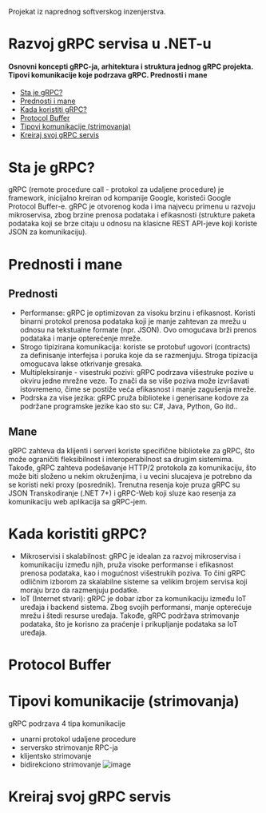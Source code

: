 Projekat iz naprednog softverskog inzenjerstva. 
# Razvoj gRPC servisa u .NET-u

#### Osnovni koncepti gRPC-ja, arhitektura i struktura jednog gRPC projekta. Tipovi komunikacije koje podrzava gRPC. Prednosti i mane

- [Sta je gRPC?](#sta-je-grpc)
- [Prednosti i mane](#prednosti-i-mane)
- [Kada koristiti gRPC?](#kada-koristiti-grpc)
- [Protocol Buffer](#protocol-buffer)
- [Tipovi komunikacije (strimovanja)](#tipovi-komunikacije-strimovanja) 
- [Kreiraj svoj gRPC servis](#kreiraj-svoj-grpc-servis)

# Sta je gRPC?

gRPC (remote procedure call - protokol za udaljene procedure) je framework, inicijalno kreiran od kompanije Google, koristeći Google Protocol Buffer-e.
gRPC je otvorenog koda i ima najvecu primenu u razvoju mikroservisa, zbog brzine prenosa podataka i efikasnosti 
(strukture paketa podataka koji se brze citaju u odnosu na klasicne REST API-jeve koji koriste JSON za komunikaciju).

# Prednosti i mane

## Prednosti 

- Performanse: gRPC je optimizovan za visoku brzinu i efikasnost.
Koristi binarni protokol prenosa podataka koji je manje zahtevan za mrežu u odnosu na tekstualne formate (npr. JSON).
Ovo omogućava brži prenos podataka i manje opterećenje mreže.
- Strogo tipizirana komunikacija: koriste se protobuf ugovori (contracts) za definisanje interfejsa i poruka koje da se razmenjuju.
Stroga tipizacija omogucava lakse otkrivanje gresaka.
- Multipleksiranje - visestruki pozivi: gRPC podrzava višestruke pozive u okviru jedne mrežne veze.
To znači da se više poziva može izvršavati istovremeno, čime se postiže veća efikasnost i manje zagušenja mreže.
- Podrska za vise jezika: gRPC pruža biblioteke i generisane kodove za podržane programske jezike kao sto su: C#, Java, Python, Go itd..

## Mane

gRPC zahteva da klijenti i serveri koriste specifične biblioteke za gRPC, što može ograničiti fleksibilnost i interoperabilnost sa drugim sistemima. 
Takođe, gRPC zahteva podešavanje HTTP/2 protokola za komunikaciju, što može biti složeno u nekim okruženjima, i u vecini slucajeva je potrebno da se koristi neki proxy (posrednik).
Trenutna resenja koje pruza gRPC su JSON Transkodiranje (.NET 7+) i gRPC-Web koji sluze kao resenja za komunikaciju web aplikacija sa gRPC-jem. 

# Kada koristiti gRPC?

- Mikroservisi i skalabilnost: gRPC je idealan za razvoj mikroservisa i komunikaciju između njih, pruža visoke performanse i efikasnost prenosa podataka, kao i mogućnost višestrukih poziva. To čini gRPC odličnim izborom za skalabilne sisteme sa velikim brojem servisa koji moraju brzo da razmenjuju podatke.
- IoT (Internet stvari): gRPC je dobar izbor za komunikaciju između IoT uređaja i backend sistema.
Zbog svojih performansi, manje opterećuje mrežu i štedi resurse uređaja. Takođe, gRPC podržava strimovanje podataka, što je korisno za praćenje i prikupljanje podataka sa IoT uređaja.

# Protocol Buffer


# Tipovi komunikacije (strimovanja)

gRPC podrzava 4 tipa komunikacije
- unarni protokol udaljene procedure
- serversko strimovanje RPC-ja
- klijentsko strimovanje
- bidirekciono strimovanje
![image](https://github.com/user-attachments/assets/6a88fb41-dedc-4a08-9622-c89f3c9b1a6c)

# Kreiraj svoj gRPC servis
